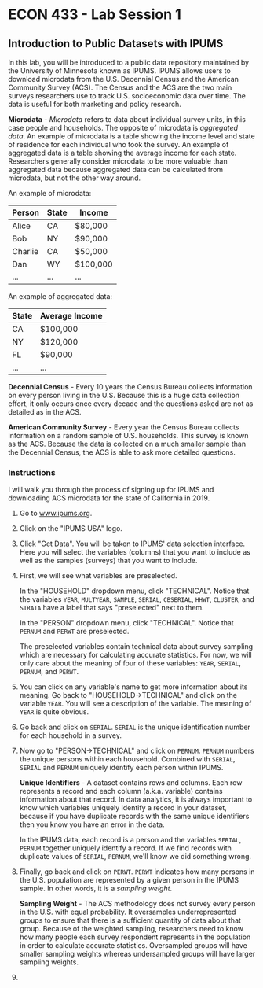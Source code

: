 # ECON 433 - Lab Session 1
## Introduction to Public Datasets with IPUMS

In this lab, you will be introduced to a public data repository maintained by the University of Minnesota known as IPUMS. IPUMS allows users to download microdata from the U.S. Decennial Census and the American Community Survey (ACS). The Census and the ACS are the two main surveys researchers use to track U.S. socioeconomic data over time. The data is useful for both marketing and policy research.

**Microdata** - *Microdata* refers to data about individual survey units, in this case people and households. The opposite of microdata is *aggregated data*. An example of microdata is a table showing the income level and state of residence for each individual who took the survey. An example of aggregated data is a table showing the average income for each state. Researchers generally consider microdata to be more valuable than aggregated data because aggregated data can be calculated from microdata, but not the other way around.

An example of microdata:

| Person    | State | Income     |
| --------- | ----- | ---------- |
| Alice     |    CA | $80,000    |
| Bob       |    NY | $90,000    |
| Charlie   |    CA | $50,000    |
| Dan       |    WY | $100,000   |
| ...       |   ... | ...        |

An example of aggregated data:

| State | Average Income |
| ----- | -------------- |
| CA    | $100,000       |
| NY    | $120,000       |
| FL    | $90,000        |
| ...   | ...            |

**Decennial Census** - Every 10 years the Census Bureau collects information on every person living in the U.S. Because this is a huge data collection effort, it only occurs once every decade and the questions asked are not as detailed as in the ACS.

**American Community Survey** - Every year the Census Bureau collects information on a random sample of U.S. households. This survey is known as the ACS. Because the data is collected on a much smaller sample than the Decennial Census, the ACS is able to ask more detailed questions.

### Instructions

I will walk you through the process of signing up for IPUMS and downloading ACS microdata for the state of California in 2019.

1. Go to www.ipums.org.
2. Click on the "IPUMS USA" logo.
3. Click "Get Data". You will be taken to IPUMS' data selection interface. Here you will select the variables (columns) that you want to include as well as the samples (surveys) that you want to include.
4. First, we will see what variables are preselected. 

    In the "HOUSEHOLD" dropdown menu, click "TECHNICAL". Notice that the variables `YEAR`, `MULTYEAR`, `SAMPLE`, `SERIAL`, `CBSERIAL`, `HHWT`, `CLUSTER`, and `STRATA` have a label that says "preselected" next to them. 
  
    In the "PERSON" dropdown menu, click "TECHNICAL". Notice that `PERNUM` and `PERWT` are preselected.

    The preselected variables contain technical data about survey sampling which are necessary for calculating accurate statistics. For now, we will only care about the meaning of four of these variables: `YEAR`, `SERIAL`, `PERNUM`, and `PERWT`. 
  
5. You can click on any variable's name to get more information about its meaning. Go back to "HOUSEHOLD->TECHNICAL" and click on the variable `YEAR`. You will see a description of the variable. The meaning of `YEAR` is quite obvious. 

6. Go back and click on `SERIAL`. `SERIAL` is the unique identification number for each household in a survey. 

7. Now go to "PERSON->TECHNICAL" and click on `PERNUM`. `PERNUM` numbers the unique persons within each household. Combined with `SERIAL`, `SERIAL` and `PERNUM` uniquely identify each person within IPUMS. 

    **Unique Identifiers** - A dataset contains rows and columns. Each row represents a record and each column (a.k.a. variable) contains information about that record. In data analytics, it is always important to know which variables uniquely identify a record in your dataset, because if you have duplicate records with the same unique identifiers then you know you have an error in the data. 
    
    In the IPUMS data, each record is a person and the variables `SERIAL`, `PERNUM` together uniquely identify a record. If we find records with duplicate values of `SERIAL`, `PERNUM`, we'll know we did something wrong. 
  
8. Finally, go back and click on `PERWT`. `PERWT` indicates how many persons in the U.S. population are represented by a given person in the IPUMS sample. In other words, it is a *sampling weight*.

    **Sampling Weight** - The ACS methodology does not survey every person in the U.S. with equal probability. It oversamples underrepresented groups to ensure that there is a sufficient quantity of data about that group. Because of the weighted sampling, researchers need to know how many people each survey respondent represents in the population in order to calculate accurate statistics. Oversampled groups will have smaller sampling weights whereas undersampled groups will have larger sampling weights.

9.   